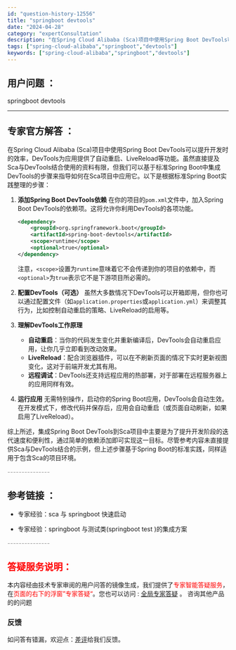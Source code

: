```yaml
---
id: "question-history-12556"
title: "springboot devtools"
date: "2024-04-28"
category: "expertConsultation"
description: "在Spring Cloud Alibaba (Sca)项目中使用Spring Boot DevTools可以提升开发时的效率，DevTools为应用提供了自动重启、LiveReload等功能。虽然直接提及Sca与DevTools结合使用的资料有限，但我们可以基于标准Spring Boot中集成Dev"
tags: ["spring-cloud-alibaba","springboot","devtools"]
keywords: ["spring-cloud-alibaba","springboot","devtools"]
---
```


## 用户问题 ： 
 springboot devtools  

---------------
## 专家官方解答 ：

在Spring Cloud Alibaba (Sca)项目中使用Spring Boot DevTools可以提升开发时的效率，DevTools为应用提供了自动重启、LiveReload等功能。虽然直接提及Sca与DevTools结合使用的资料有限，但我们可以基于标准Spring Boot中集成DevTools的步骤来指导如何在Sca项目中应用它。以下是根据标准Spring Boot实践整理的步骤：

1. **添加Spring Boot DevTools依赖**
   在你的项目的`pom.xml`文件中，加入Spring Boot DevTools的依赖项。这将允许你利用DevTools的各项功能。
   ```xml
   <dependency>
       <groupId>org.springframework.boot</groupId>
       <artifactId>spring-boot-devtools</artifactId>
       <scope>runtime</scope>
       <optional>true</optional>
   </dependency>
   ```
   注意，`<scope>`设置为`runtime`意味着它不会传递到你的项目的依赖中，而`<optional>`为`true`表示它不是下游项目所必需的。

2. **配置DevTools（可选）**
   虽然大多数情况下DevTools可以开箱即用，但你也可以通过配置文件（如`application.properties`或`application.yml`）来调整其行为，比如控制自动重启的策略、LiveReload的启用等。

3. **理解DevTools工作原理**
   - **自动重启**：当你的代码发生变化并重新编译后，DevTools会自动重启应用，让你几乎立即看到改动效果。
   - **LiveReload**：配合浏览器插件，可以在不刷新页面的情况下实时更新视图变化，这对于前端开发尤其有用。
   - **远程调试**：DevTools还支持远程应用的热部署，对于部署在远程服务器上的应用同样有效。

4. **运行应用**
   无需特别操作，启动你的Spring Boot应用，DevTools会自动生效。在开发模式下，修改代码并保存后，应用会自动重启（或页面自动刷新，如果启用了LiveReload）。

综上所述，集成Spring Boot DevTools到Sca项目中主要是为了提升开发阶段的迭代速度和便利性，通过简单的依赖添加即可实现这一目标。尽管参考内容未直接提供Sca与DevTools结合的示例，但上述步骤基于Spring Boot的标准实践，同样适用于包含Sca的项目环境。


<font color="#949494">---------------</font> 


## 参考链接 ：

* 专家经验：sca 与 springboot 快速启动 
 
 * 专家经验：springboot 与测试类(springboot test )的集成方案 


 <font color="#949494">---------------</font> 
 


## <font color="#FF0000">答疑服务说明：</font> 

本内容经由技术专家审阅的用户问答的镜像生成，我们提供了<font color="#FF0000">专家智能答疑服务</font>，在<font color="#FF0000">页面的右下的浮窗”专家答疑“</font>。您也可以访问 : [全局专家答疑](https://answer.opensource.alibaba.com/docs/intro) 。 咨询其他产品的的问题

### 反馈
如问答有错漏，欢迎点：[差评](https://ai.nacos.io/user/feedbackByEnhancerGradePOJOID?enhancerGradePOJOId=12649)给我们反馈。
